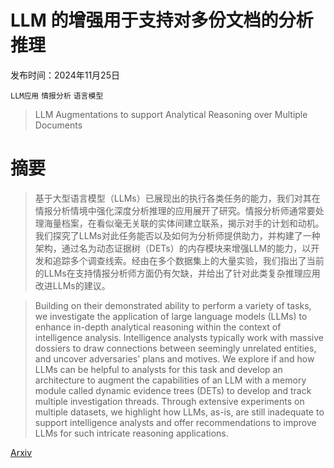 # LLM 的增强用于支持对多份文档的分析推理

发布时间：2024年11月25日

`LLM应用` `情报分析` `语言模型`

> LLM Augmentations to support Analytical Reasoning over Multiple Documents

# 摘要

> 基于大型语言模型（LLMs）已展现出的执行各类任务的能力，我们对其在情报分析情境中强化深度分析推理的应用展开了研究。情报分析师通常要处理海量档案，在看似毫无关联的实体间建立联系，揭示对手的计划和动机。我们探究了LLMs对此任务能否以及如何为分析师提供助力，并构建了一种架构，通过名为动态证据树（DETs）的内存模块来增强LLM的能力，以开发和追踪多个调查线索。经由在多个数据集上的大量实验，我们指出了当前的LLMs在支持情报分析师方面仍有欠缺，并给出了针对此类复杂推理应用改进LLMs的建议。

> Building on their demonstrated ability to perform a variety of tasks, we investigate the application of large language models (LLMs) to enhance in-depth analytical reasoning within the context of intelligence analysis. Intelligence analysts typically work with massive dossiers to draw connections between seemingly unrelated entities, and uncover adversaries' plans and motives. We explore if and how LLMs can be helpful to analysts for this task and develop an architecture to augment the capabilities of an LLM with a memory module called dynamic evidence trees (DETs) to develop and track multiple investigation threads. Through extensive experiments on multiple datasets, we highlight how LLMs, as-is, are still inadequate to support intelligence analysts and offer recommendations to improve LLMs for such intricate reasoning applications.

[Arxiv](https://arxiv.org/abs/2411.16116)